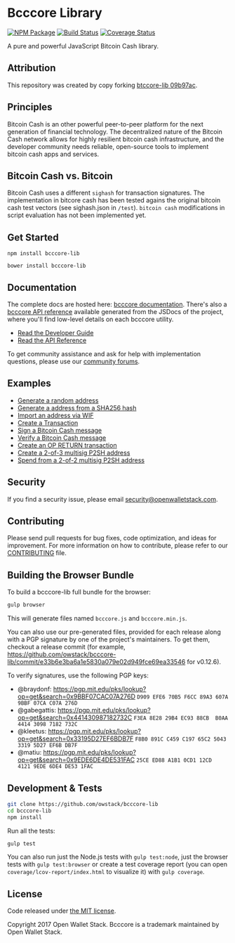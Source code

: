 Bcccore Library
=======

[![NPM Package](https://img.shields.io/npm/v/bcccore-lib.svg?style=flat-square)](https://www.npmjs.org/package/bcccore-lib)
[![Build Status](https://img.shields.io/travis/owstack/bcccore-lib.svg?branch=master&style=flat-square)](https://travis-ci.org/owstack/bcccore-lib)
[![Coverage Status](https://img.shields.io/coveralls/owstack/bcccore-lib.svg?style=flat-square)](https://coveralls.io/r/owstack/bcccore-lib)

A pure and powerful JavaScript Bitcoin Cash library.

## Attribution

This repository was created by copy forking [btccore-lib 09b97ac](https://github.com/owstack/btccore-lib/commit/09b97ac96cf442a170f52d865ce77089b4f896f9).

## Principles

Bitcoin Cash is an other powerful peer-to-peer platform for the next generation of financial technology. The decentralized nature of the Bitcoin Cash network allows for highly resilient bitcoin cash infrastructure, and the developer community needs reliable, open-source tools to implement bitcoin cash apps and services.

## Bitcoin Cash vs. Bitcoin

Bitcoin Cash uses a different `sighash` for transaction signatures. The implementation in bitcore cash has been tested agains the original bitcoin cash test vectors (see sighash.json in `/test`). `bitcoin cash` modifications in script evaluation has not been implemented yet.

## Get Started

```
npm install bcccore-lib
```

```
bower install bcccore-lib
```

## Documentation

The complete docs are hosted here: [bcccore documentation](http://bcccore.io/guide/). There's also a [bcccore API reference](http://bcccore.io/api/) available generated from the JSDocs of the project, where you'll find low-level details on each bcccore utility.

- [Read the Developer Guide](http://bcccore.io/guide/)
- [Read the API Reference](http://bcccore.io/api/)

To get community assistance and ask for help with implementation questions, please use our [community forums](https://forum.bcccore.io/).

## Examples

* [Generate a random address](https://github.com/owstack/bcccore-lib/blob/master/docs/examples.md#generate-a-random-address)
* [Generate a address from a SHA256 hash](https://github.com/owstack/bcccore-lib/blob/master/docs/examples.md#generate-a-address-from-a-sha256-hash)
* [Import an address via WIF](https://github.com/owstack/bcccore-lib/blob/master/docs/examples.md#import-an-address-via-wif)
* [Create a Transaction](https://github.com/owstack/bcccore-lib/blob/master/docs/examples.md#create-a-transaction)
* [Sign a Bitcoin Cash message](https://github.com/owstack/bcccore-lib/blob/master/docs/examples.md#sign-a-bitcoin-cash-message)
* [Verify a Bitcoin Cash message](https://github.com/owstack/bcccore-lib/blob/master/docs/examples.md#verify-a-bitcoin-cash-message)
* [Create an OP RETURN transaction](https://github.com/owstack/bcccore-lib/blob/master/docs/examples.md#create-an-op-return-transaction)
* [Create a 2-of-3 multisig P2SH address](https://github.com/owstack/bcccore-lib/blob/master/docs/examples.md#create-a-2-of-3-multisig-p2sh-address)
* [Spend from a 2-of-2 multisig P2SH address](https://github.com/owstack/bcccore-lib/blob/master/docs/examples.md#spend-from-a-2-of-2-multisig-p2sh-address)


## Security

If you find a security issue, please email security@openwalletstack.com.

## Contributing

Please send pull requests for bug fixes, code optimization, and ideas for improvement. For more information on how to contribute, please refer to our [CONTRIBUTING](https://github.com/owstack/bcccore-lib/blob/master/CONTRIBUTING.md) file.

## Building the Browser Bundle

To build a bcccore-lib full bundle for the browser:

```sh
gulp browser
```

This will generate files named `bcccore.js` and `bcccore.min.js`.

You can also use our pre-generated files, provided for each release along with a PGP signature by one of the project's maintainers. To get them, checkout a release commit (for example, https://github.com/owstack/bcccore-lib/commit/e33b6e3ba6a1e5830a079e02d949fce69ea33546 for v0.12.6).

To verify signatures, use the following PGP keys:
- @braydonf: https://pgp.mit.edu/pks/lookup?op=get&search=0x9BBF07CAC07A276D `D909 EFE6 70B5 F6CC 89A3 607A 9BBF 07CA C07A 276D`
- @gabegattis: https://pgp.mit.edu/pks/lookup?op=get&search=0x441430987182732C `F3EA 8E28 29B4 EC93 88CB  B0AA 4414 3098 7182 732C`
- @kleetus: https://pgp.mit.edu/pks/lookup?op=get&search=0x33195D27EF6BDB7F `F8B0 891C C459 C197 65C2 5043 3319 5D27 EF6B DB7F`
- @matiu: https://pgp.mit.edu/pks/lookup?op=get&search=0x9EDE6DE4DE531FAC `25CE ED88 A1B1 0CD1 12CD  4121 9EDE 6DE4 DE53 1FAC`


## Development & Tests

```sh
git clone https://github.com/owstack/bcccore-lib
cd bcccore-lib
npm install
```

Run all the tests:

```sh
gulp test
```

You can also run just the Node.js tests with `gulp test:node`, just the browser tests with `gulp test:browser`
or create a test coverage report (you can open `coverage/lcov-report/index.html` to visualize it) with `gulp coverage`.

## License

Code released under [the MIT license](https://github.com/owstack/bcccore-lib/blob/master/LICENSE).

Copyright 2017 Open Wallet Stack. Bcccore is a trademark maintained by Open Wallet Stack.
